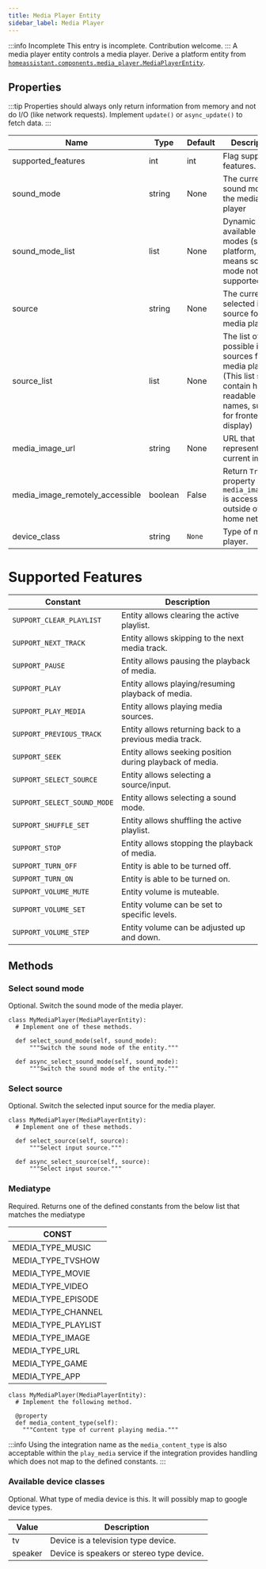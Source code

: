 ```yaml
---
title: Media Player Entity
sidebar_label: Media Player
---
```


:::info Incomplete
This entry is incomplete. Contribution welcome.
:::
A media player entity controls a media player.  Derive a platform entity from [`homeassistant.components.media_player.MediaPlayerEntity`](https://github.com/home-assistant/home-assistant/blob/master/homeassistant/components/media_player/__init__.py).

## Properties

:::tip
Properties should always only return information from memory and not do I/O (like network requests). Implement `update()` or `async_update()` to fetch data.
:::

| Name | Type | Default | Description
| ---- | ---- | ------- | -----------
| supported_features | int | int | Flag supported features.
| sound_mode | string | None | The current sound mode of the media player
| sound_mode_list | list | None | Dynamic list of available sound modes (set by platform, empty means sound mode not supported)
| source | string | None | The currently selected input source for the media player.
| source_list | list | None | The list of possible input sources for the media player. (This list should contain human readable names, suitible for frontend display)
| media_image_url | string | None | URL that represents the current image.
| media_image_remotely_accessible | boolean | False | Return `True` if property `media_image_url` is accessible outside of the home network.
| device_class | string | `None` | Type of media player.

# Supported Features
| Constant | Description 
| -------- | -----------
| `SUPPORT_CLEAR_PLAYLIST` | Entity allows clearing the active playlist.
| `SUPPORT_NEXT_TRACK` | Entity allows skipping to the next media track.
| `SUPPORT_PAUSE` | Entity allows pausing the playback of media.
| `SUPPORT_PLAY` | Entity allows playing/resuming playback of media.
| `SUPPORT_PLAY_MEDIA` | Entity allows playing media sources.
| `SUPPORT_PREVIOUS_TRACK` | Entity allows returning back to a previous media track.
| `SUPPORT_SEEK` | Entity allows seeking position during playback of media.
| `SUPPORT_SELECT_SOURCE` | Entity allows selecting a source/input.
| `SUPPORT_SELECT_SOUND_MODE` | Entity allows selecting a sound mode.
| `SUPPORT_SHUFFLE_SET` | Entity allows shuffling the active playlist.
| `SUPPORT_STOP` | Entity allows stopping the playback of media.
| `SUPPORT_TURN_OFF` | Entity is able to be turned off.
| `SUPPORT_TURN_ON` | Entity is able to be turned on.
| `SUPPORT_VOLUME_MUTE` | Entity volume is muteable.
| `SUPPORT_VOLUME_SET` | Entity volume can be set to specific levels.
| `SUPPORT_VOLUME_STEP` | Entity volume can be adjusted up and down.

## Methods
### Select sound mode
Optional. Switch the sound mode of the media player.

    class MyMediaPlayer(MediaPlayerEntity):
      # Implement one of these methods.

      def select_sound_mode(self, sound_mode):
          """Switch the sound mode of the entity."""

      def async_select_sound_mode(self, sound_mode):
          """Switch the sound mode of the entity."""

### Select source
Optional. Switch the selected input source for the media player.

    class MyMediaPlayer(MediaPlayerEntity):
      # Implement one of these methods.

      def select_source(self, source):
          """Select input source."""

      def async_select_source(self, source):
          """Select input source."""

### Mediatype
Required. Returns one of the defined constants from the below list that matches the mediatype

| CONST |
|-------|
|MEDIA_TYPE_MUSIC|
|MEDIA_TYPE_TVSHOW|
|MEDIA_TYPE_MOVIE|
|MEDIA_TYPE_VIDEO|
|MEDIA_TYPE_EPISODE|
|MEDIA_TYPE_CHANNEL|
|MEDIA_TYPE_PLAYLIST|
|MEDIA_TYPE_IMAGE|
|MEDIA_TYPE_URL|
|MEDIA_TYPE_GAME|
|MEDIA_TYPE_APP|

    class MyMediaPlayer(MediaPlayerEntity):
      # Implement the following method.

      @property
      def media_content_type(self):
        """Content type of current playing media."""
        
:::info
Using the integration name as the `media_content_type` is also acceptable within the `play_media` service if the integration provides handling which does not map to the defined constants.
:::

### Available device classes
Optional. What type of media device is this. It will possibly map to google device types.

| Value | Description
| ----- | -----------
| tv | Device is a television type device.
| speaker | Device is speakers or stereo type device.
